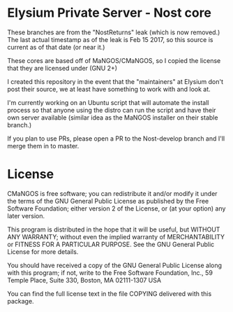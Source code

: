 # Elysium Private Server - Nost core
These branches are from the "NostReturns" leak (which is now removed.) The last actual timestamp as of the leak is Feb 15 2017, so this source is current as of that date (or near it.)

These cores are based off of MaNGOS/CMaNGOS, so I copied the license that they are licensed under (GNU 2+)

I created this repository in the event that the "maintainers" at Elysium don't post their source, we at least have something to work with and look at.

I'm currently working on an Ubuntu script that will automate the install process so that anyone using the distro can run the script and have their own server available (similar idea as the MaNGOS installer on their stable branch.)

If you plan to use PRs, please open a PR to the Nost-develop branch and I'll merge them in to master.

# License
CMaNGOS is free software; you can redistribute it and/or modify it under the terms of the GNU General Public License as published by the Free Software Foundation; either version 2 of the License, or (at your option) any later version.

This program is distributed in the hope that it will be useful, but WITHOUT ANY WARRANTY; without even the implied warranty of MERCHANTABILITY or FITNESS FOR A PARTICULAR PURPOSE. See the GNU General Public License for more details.

You should have received a copy of the GNU General Public License along with this program; if not, write to the Free Software Foundation, Inc., 59 Temple Place, Suite 330, Boston, MA 02111-1307 USA

You can find the full license text in the file COPYING delivered with this package.
